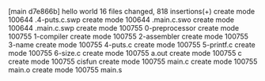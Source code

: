 [main d7e866b] hello world
 16 files changed, 818 insertions(+)
 create mode 100644 .4-puts.c.swp
 create mode 100644 .main.c.swo
 create mode 100644 .main.c.swp
 create mode 100755 0-preprocessor
 create mode 100755 1-compiler
 create mode 100755 2-assembler
 create mode 100755 3-name
 create mode 100755 4-puts.c
 create mode 100755 5-printf.c
 create mode 100755 6-size.c
 create mode 100755 a.out
 create mode 100755 c
 create mode 100755 cisfun
 create mode 100755 main.c
 create mode 100755 main.o
 create mode 100755 main.s
